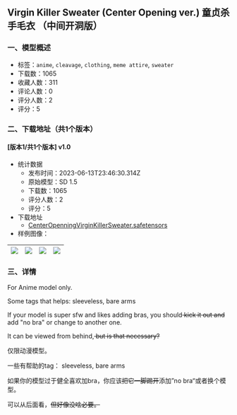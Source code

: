 ## Virgin Killer Sweater (Center Opening ver.)  童贞杀手毛衣 （中间开洞版）
### 一、模型概述

- 标签：`anime`, `cleavage`, `clothing`, `meme attire`, `sweater`
- 下载数：1065
- 收藏人数：311
- 评论人数：0
- 评分人数：2
- 评分：5

### 二、下载地址（共1个版本）

#### [版本1/共1个版本] v1.0

- 统计数据
  - 发布时间：2023-06-13T23:46:30.314Z
  - 原始模型：SD 1.5
  - 下载数：1065
  - 评分人数：2
  - 评分：5
- 下载地址
  - [CenterOpenningVirginKillerSweater.safetensors](https://civitai.com/api/download/models/95502)
- 样例图像：

| <img src="https://image.civitai.com/xG1nkqKTMzGDvpLrqFT7WA/51c3d438-f319-4ec4-9c2e-72b96fe0fce2/width=450/1136747.jpeg" /> | <img src="https://image.civitai.com/xG1nkqKTMzGDvpLrqFT7WA/b74e7c6d-ea54-463d-be73-389832fdf904/width=450/1136716.jpeg" /> | <img src="https://image.civitai.com/xG1nkqKTMzGDvpLrqFT7WA/de160749-c739-468c-90c2-05bbc1947ad4/width=450/1136715.jpeg" /> | <img src="https://image.civitai.com/xG1nkqKTMzGDvpLrqFT7WA/ed5995a8-e0cd-469c-9f7b-eb2211e2f95b/width=450/1136718.jpeg" /> |
| ---- | ---- | ---- | ---- |


### 三、详情
<p>For Anime model only.</p><p>Some tags that helps: sleeveless, bare arms</p><p>If your model is super sfw and likes adding bras, you should<s> kick it out and</s> add "no bra" or change to another one.</p><p>It can be viewed from behind,<s> but is that necessary?</s></p><p>仅限动漫模型。</p><p>一些有帮助的tag： sleeveless, bare arms</p><p>如果你的模型过于健全喜欢加bra，你应该<s>把它一脚踢开</s>添加”no bra“或者换个模型。</p><p>可以从后面看，<s>但好像没啥必要。</s></p>